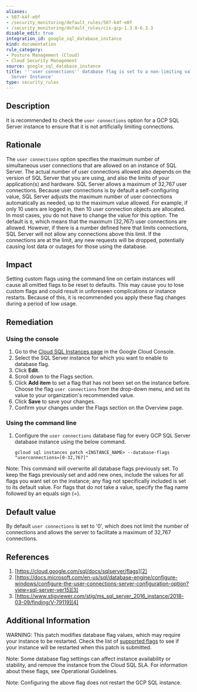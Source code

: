 ```yaml
---
aliases:
- 507-k4f-e0f
- /security_monitoring/default_rules/507-k4f-e0f
- /security_monitoring/default_rules/cis-gcp-1.3.0-6.3.3
disable_edit: true
integration_id: google_sql_database_instance
kind: documentation
rule_category:
- Posture Management (Cloud)
- Cloud Security Management
source: google_sql_database_instance
title: '''user connections'' database flag is set to a non-limiting value for SQL
  Server Instance'
type: security_rules
---
```


## Description
It is recommended to check the `user connections` option for a GCP SQL Server instance to
ensure that it is not artificially limiting connections.

## Rationale

The `user connections` option specifies the maximum number of simultaneous user
connections that are allowed on an instance of SQL Server. The actual number of user
connections allowed also depends on the version of SQL Server that you are using, and also
the limits of your application(s) and hardware. SQL Server allows a maximum
of 32,767 user connections. Because user connections is by default a self-configuring value,
SQL Server adjusts the maximum number of user connections automatically as
needed, up to the maximum value allowed. For example, if only 10 users are logged in, then 10
user connection objects are allocated. In most cases, you do not have to change the value
for this option. The default is `0`, which means that the maximum (32,767) user connections
are allowed. However, if there is a number defined here that limits connections, SQL Server
will not allow any connections above this limit. If the connections are at the limit, any new
requests will be dropped, potentially causing lost data or outages for those using the
database.

## Impact
Setting custom flags using the command line on certain instances will cause all omitted flags to be
reset to defaults. This may cause you to lose custom flags and could result in unforeseen
complications or instance restarts. Because of this, it is recommended you apply these flag
changes during a period of low usage.

## Remediation

### Using the console
1. Go to the [Cloud SQL Instances page][1] in the Google Cloud Console.
2. Select the SQL Server instance for which you want to enable to database flag.
3. Click **Edit**.
4. Scroll down to the Flags section.
5. Click **Add item** to set a flag that has not been set on the instance before. Choose the
flag `user connections` from the drop-down menu, and set its value to your organization's recommended value.
6. Click **Save** to save your changes.
7. Confirm your changes under the Flags section on the Overview page.

### Using the command line
1. Configure the `user connections` database flag for every GCP SQL Server
database instance using the below command.
   ```
   gcloud sql instances patch <INSTANCE_NAME> --database-flags "userconnections=[0-32,767]"
   ```
   


Note: This command will overwrite all database flags previously set. To keep the flags previously set and add new ones, include the values for all flags you want set on the instance; any flag not specifically included is set to its default value. For flags that do not take a value, specify the flag name followed by an equals sign (=).

## Default value
By default `user connections` is set to '0', which does not limit the number of connections
and allows the server to facilitate a maximum of 32,767 connections.

## References
1. [https://cloud.google.com/sql/docs/sqlserver/flags][2]
2. [https://docs.microsoft.com/en-us/sql/database-engine/configure-windows/configure-the-user-connections-server-configuration-option?view=sql-server-ver15][3]
3. [https://www.stigviewer.com/stig/ms_sql_server_2016_instance/2018-03-09/finding/V-79119][4]

## Additional Information

WARNING: This patch modifies database flag values, which may require your instance to be restarted. Check the list of [supported flags][2] to see if your instance will be restarted when this patch is submitted. 

Note: Some database flag settings can affect instance availability or stability, and remove the instance from the Cloud SQL SLA. For information about these flags, see Operational Guidelines.

Note: Configuring the above flag does not restart the GCP SQL instance.


[1]: https://console.cloud.google.com/sql/instances
[2]: https://cloud.google.com/sql/docs/sqlserver/flags
[3]: https://docs.microsoft.com/en-us/sql/database-engine/configure-windows/configure-the-user-connections-server-configuration-option?view=sql-server-ver15
[4]: https://www.stigviewer.com/stig/ms_sql_server_2016_instance/2018-03-09/finding/V-79119
